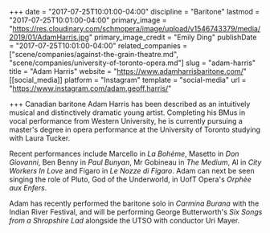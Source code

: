 +++
date = "2017-07-25T10:01:00-04:00"
discipline = "Baritone"
lastmod = "2017-07-25T10:01:00-04:00"
primary_image = "https://res.cloudinary.com/schmopera/image/upload/v1546743379/media/2019/01/AdamHarris.jpg"
primary_image_credit = "Emily Ding"
publishDate = "2017-07-25T10:01:00-04:00"
related_companies = ["scene/companies/against-the-grain-theatre.md", "scene/companies/university-of-toronto-opera.md"]
slug = "adam-harris"
title = "Adam Harris"
website = "https://www.adamharrisbaritone.com/"
[[social_media]]
platform = "Instagram"
template = "social-media"
url = "https://www.instagram.com/adam.geoff.harris/"

+++
Canadian baritone Adam Harris has been described as an intuitively musical and distinctively dramatic young artist. Completing his BMus in vocal performance from Western University, he is currently pursuing a master's degree in opera performance at the University of Toronto studying with Laura Tucker.

Recent performances include Marcello in *La Bohème*, Masetto in *Don Giovanni*, Ben Benny in *Paul Bunyan*, Mr Gobineau in *The Medium*, Al in *City Workers In Love* and Figaro in *Le Nozze di Figaro*. Adam can next be seen singing the role of Pluto, God of the Underworld, in UofT Opera's *Orphèe aux Enfers*.
    
Adam has recently performed the baritone solo in *Carmina Burana* with the Indian River Festival, and will be performing George Butterworth's *Six Songs from a Shropshire Lad* alongside the UTSO with conductor Uri Mayer.